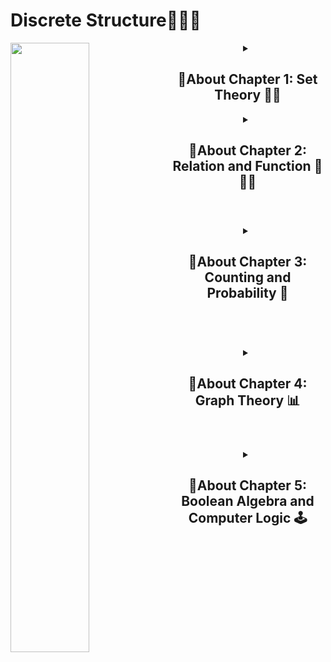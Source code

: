 # Discrete Structure🥳🥳🥳
 <p> <img align="left" width="50%" src="https://encrypted-tbn0.gstatic.com/images?q=tbn:ANd9GcQs0gYTaDvkGKXuQJyqU03iroznppTMaLOKGQ&usqp=CAU" />


<header>
 <details>
 <summary><h2>🚸About Chapter 1: Set Theory 🧑‍🏫</h2></summary>
**Chapter 1: Set Theory 🧑‍🏫**
 <p> <img align="left" width="50%" src="https://blogassets.leverageedu.com/blog/wp-content/uploads/2020/03/11170948/Set-Theory-Formulas.png" />
In the first chapter of our discrete structures journey, we dive into the intriguing world of set theory. Imagine sets as little baskets holding mathematical goodies! 🧺 We explore the basics, from defining what a set is to performing set acrobatics with operations like union and intersection. It's like arranging a mathematical picnic where elements come together, forming relationships that set the stage for our entire adventure.
#
</details>


<details>
 <summary><h2>🚸About Chapter 2: Relation and Function 🤝🧑‍🏫</h2></summary>
<p> <img align="left" width="50%" src="https://www.aplustopper.com/wp-content/uploads/2017/04/Definition-of-a-Relation-and-a-Function-1.png" />
Chapter 2 takes us into the realm of relations and functions, where math meets human connections! Think of functions as matchmakers, linking elements in unique ways. Relations, on the other hand, are the social network connections among elements. It's the math version of "it's not what you know, but who you know." We'll explore how these mathematical friendships play out and lay the groundwork for graph theory.
</details>

#

<details>
 <summary><h2>🚸About Chapter 3: Counting and Probability 🎲</h2></summary>
<p> <img align="left" width="50%" src="https://encrypted-tbn0.gstatic.com/images?q=tbn:ANd9GcRLPN_vsFks-WllXxg6IsWWzWMqLQw1GHUQ0w&usqp=CAU" />
Now, let's add a dash of excitement with counting and probability! 🎉 We delve into the art of possibilities, counting everything from the number of ways to arrange your closet to the likelihood of rolling a six on a die. It's like being a mathematical fortune teller, predicting outcomes with the mystical power of probability. Who knew counting could be this much fun?
#
</details>

</header>

<header>


#
<details>
 <p> <img align="left" width="50%" src="https://encrypted-tbn0.gstatic.com/images?q=tbn:ANd9GcQixLSGNbdD69BHRxlzKqpsOlUtpPEu5yQejg&usqp=CAU" />
 <summary><h2>🚸About Chapter 4: Graph Theory 📊</h2></summary>
Our adventure takes a graphical turn in Chapter 4 as we explore graph theory. Graphs are not just for plotting data; they're the heart of connections, friendships, and journeys. Imagine nodes as cities and edges as the roads connecting them. We'll navigate paths, cross bridges, and discover the beauty of connectivity in this mathematical road trip.

</details>

#

<details>
 <summary><h2>🚸About Chapter 5: Boolean Algebra and Computer Logic 🕹️</h2></summary>
<p> <img align="left" width="50%" src="https://encrypted-tbn0.gstatic.com/images?q=tbn:ANd9GcS8vL7d100YfyQIfbu4R96Fx3Hf_QVCovXgNg&usqp=CAU" />
 Time to put on our virtual reality headsets and dive into Chapter 5 – the land of Boolean algebra and computer logic. Ever wondered how computers make decisions? Boolean algebra is the secret sauce! We'll decode binary mysteries, play with logic gates, and maybe even teach a computer to appreciate a good joke. After all, a bit of humor is always welcome in the digital world!

Our journey through discrete structures is like building a mathematical masterpiece, one chapter at a time. From the elegance of set theory to the logical dance of Boolean algebra, each section adds a layer of understanding to the vibrant tapestry of discrete mathematics. So, gear up, because we're not just learning; we're creating a symphony of mathematical harmony! 🎶

</details>

<header>
